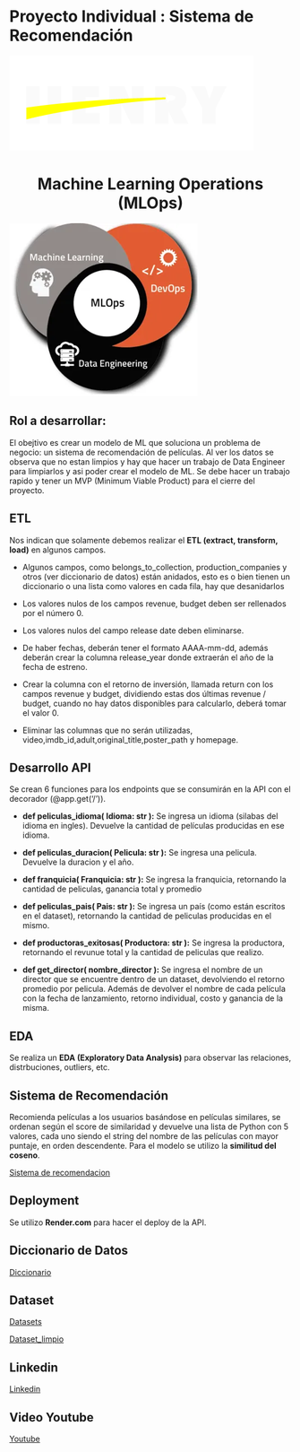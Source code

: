 # Proyecto Individual : Sistema de Recomendación</center>
![Logo](https://github.com/Colombo02/sistema-recomendacion/blob/main/src/hernry.png)

# <center>Machine Learning Operations (MLOps)</center> 
![Logo](https://github.com/Colombo02/sistema-recomendacion/blob/main/src/MlOps.png)

## Rol a desarrollar:
El obejtivo es crear un modelo de ML que soluciona un problema de negocio: un sistema de recomendación de películas.
Al ver los datos se observa que no estan limpios y hay que hacer un trabajo de Data Engineer para limpiarlos y asi poder crear el modelo de ML. Se debe hacer un trabajo rapido y tener un MVP (Minimum Viable Product) para el cierre del proyecto.

## ETL
Nos indican que solamente debemos realizar el **ETL (extract, transform, load)** en algunos campos. 

* Algunos campos, como belongs_to_collection, production_companies y otros (ver diccionario de datos) están anidados, esto es o bien tienen un diccionario o una lista como valores en cada fila, hay que desanidarlos

* Los valores nulos de los campos revenue, budget deben ser rellenados por el número 0.

* Los valores nulos del campo release date deben eliminarse.

* De haber fechas, deberán tener el formato AAAA-mm-dd, además deberán crear la columna release_year donde extraerán el año de la fecha de estreno.

* Crear la columna con el retorno de inversión, llamada return con los campos revenue y budget, dividiendo estas dos últimas revenue / budget, cuando no hay datos disponibles para calcularlo, deberá tomar el valor 0.

* Eliminar las columnas que no serán utilizadas, video,imdb_id,adult,original_title,poster_path y homepage.

## Desarrollo API

Se crean 6 funciones para los endpoints que se consumirán en la API con el decorador (@app.get(‘/’)).

* **def peliculas_idioma( Idioma: str ):** Se ingresa un idioma (silabas del idioma en ingles). Devuelve la cantidad de películas producidas en ese idioma.

* **def peliculas_duracion( Pelicula: str ):** Se ingresa una pelicula. Devuelve la duracion y el año.

* **def franquicia( Franquicia: str ):** Se ingresa la franquicia, retornando la cantidad de peliculas, ganancia total y promedio

* **def peliculas_pais( Pais: str ):** Se ingresa un país (como están escritos en el dataset), retornando la cantidad de peliculas producidas en el mismo.

* **def productoras_exitosas( Productora: str ):** Se ingresa la productora, retornando el revunue total y la cantidad de peliculas que realizo.

* **def get_director( nombre_director ):** Se ingresa el nombre de un director que se encuentre dentro de un dataset, devolviendo el retorno promedio por pelicula. Además de devolver el nombre de cada película con la fecha de lanzamiento, retorno individual, costo y ganancia de la misma.

## EDA

Se realiza un **EDA (Exploratory Data Analysis)** para observar las relaciones, distrbuciones, outliers, etc.

## Sistema de Recomendación

Recomienda películas a los usuarios basándose en películas similares, se ordenan según el score de similaridad y devuelve una lista de Python con 5 valores, cada uno siendo el string del nombre de las películas con mayor puntaje, en orden descendente. Para el modelo se utilizo la **similitud del coseno**.

[Sistema de recomendacion](https://sistema-recomendacion-f2hj.onrender.com/docs)

## Deployment

Se utilizo **Render.com** para hacer el deploy de la API.

## Diccionario de Datos

[Diccionario](https://github.com/Colombo02/sistema-recomendacion/blob/main/Diccionario%20de%20Datos.pdf)

## Dataset

[Datasets](https://drive.google.com/drive/folders/1mfUVyP3jS-UMdKHERknkQ4gaCRCO2e1v)

[Dataset_limpio](https://github.com/Colombo02/sistema-recomendacion/tree/main/dataset_clean)

## Linkedin

[Linkedin](https://linkedin.com/in/tomascolombo/)

## Video Youtube

[Youtube](https://youtube.com/video/Lj89lTLlr2g)
